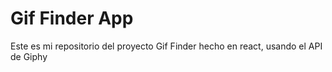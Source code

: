 # Gif Finder App

Este es mi repositorio del proyecto Gif Finder hecho en react, usando el API de Giphy
